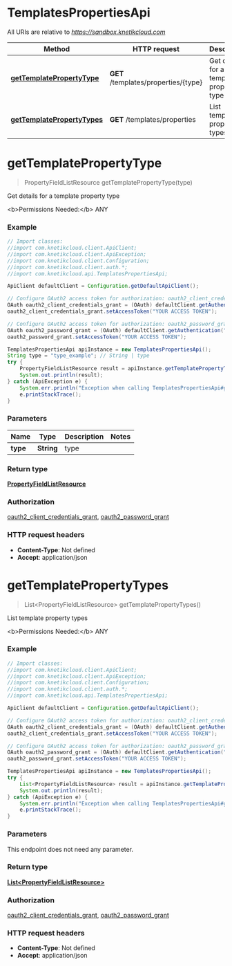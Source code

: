 # TemplatesPropertiesApi

All URIs are relative to *https://sandbox.knetikcloud.com*

Method | HTTP request | Description
------------- | ------------- | -------------
[**getTemplatePropertyType**](TemplatesPropertiesApi.md#getTemplatePropertyType) | **GET** /templates/properties/{type} | Get details for a template property type
[**getTemplatePropertyTypes**](TemplatesPropertiesApi.md#getTemplatePropertyTypes) | **GET** /templates/properties | List template property types


<a name="getTemplatePropertyType"></a>
# **getTemplatePropertyType**
> PropertyFieldListResource getTemplatePropertyType(type)

Get details for a template property type

&lt;b&gt;Permissions Needed:&lt;/b&gt; ANY

### Example
```java
// Import classes:
//import com.knetikcloud.client.ApiClient;
//import com.knetikcloud.client.ApiException;
//import com.knetikcloud.client.Configuration;
//import com.knetikcloud.client.auth.*;
//import com.knetikcloud.api.TemplatesPropertiesApi;

ApiClient defaultClient = Configuration.getDefaultApiClient();

// Configure OAuth2 access token for authorization: oauth2_client_credentials_grant
OAuth oauth2_client_credentials_grant = (OAuth) defaultClient.getAuthentication("oauth2_client_credentials_grant");
oauth2_client_credentials_grant.setAccessToken("YOUR ACCESS TOKEN");

// Configure OAuth2 access token for authorization: oauth2_password_grant
OAuth oauth2_password_grant = (OAuth) defaultClient.getAuthentication("oauth2_password_grant");
oauth2_password_grant.setAccessToken("YOUR ACCESS TOKEN");

TemplatesPropertiesApi apiInstance = new TemplatesPropertiesApi();
String type = "type_example"; // String | type
try {
    PropertyFieldListResource result = apiInstance.getTemplatePropertyType(type);
    System.out.println(result);
} catch (ApiException e) {
    System.err.println("Exception when calling TemplatesPropertiesApi#getTemplatePropertyType");
    e.printStackTrace();
}
```

### Parameters

Name | Type | Description  | Notes
------------- | ------------- | ------------- | -------------
 **type** | **String**| type |

### Return type

[**PropertyFieldListResource**](PropertyFieldListResource.md)

### Authorization

[oauth2_client_credentials_grant](../README.md#oauth2_client_credentials_grant), [oauth2_password_grant](../README.md#oauth2_password_grant)

### HTTP request headers

 - **Content-Type**: Not defined
 - **Accept**: application/json

<a name="getTemplatePropertyTypes"></a>
# **getTemplatePropertyTypes**
> List&lt;PropertyFieldListResource&gt; getTemplatePropertyTypes()

List template property types

&lt;b&gt;Permissions Needed:&lt;/b&gt; ANY

### Example
```java
// Import classes:
//import com.knetikcloud.client.ApiClient;
//import com.knetikcloud.client.ApiException;
//import com.knetikcloud.client.Configuration;
//import com.knetikcloud.client.auth.*;
//import com.knetikcloud.api.TemplatesPropertiesApi;

ApiClient defaultClient = Configuration.getDefaultApiClient();

// Configure OAuth2 access token for authorization: oauth2_client_credentials_grant
OAuth oauth2_client_credentials_grant = (OAuth) defaultClient.getAuthentication("oauth2_client_credentials_grant");
oauth2_client_credentials_grant.setAccessToken("YOUR ACCESS TOKEN");

// Configure OAuth2 access token for authorization: oauth2_password_grant
OAuth oauth2_password_grant = (OAuth) defaultClient.getAuthentication("oauth2_password_grant");
oauth2_password_grant.setAccessToken("YOUR ACCESS TOKEN");

TemplatesPropertiesApi apiInstance = new TemplatesPropertiesApi();
try {
    List<PropertyFieldListResource> result = apiInstance.getTemplatePropertyTypes();
    System.out.println(result);
} catch (ApiException e) {
    System.err.println("Exception when calling TemplatesPropertiesApi#getTemplatePropertyTypes");
    e.printStackTrace();
}
```

### Parameters
This endpoint does not need any parameter.

### Return type

[**List&lt;PropertyFieldListResource&gt;**](PropertyFieldListResource.md)

### Authorization

[oauth2_client_credentials_grant](../README.md#oauth2_client_credentials_grant), [oauth2_password_grant](../README.md#oauth2_password_grant)

### HTTP request headers

 - **Content-Type**: Not defined
 - **Accept**: application/json

